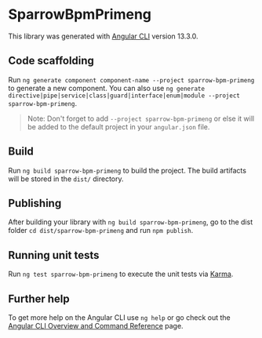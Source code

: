 # SparrowBpmPrimeng

This library was generated with [Angular CLI](https://github.com/angular/angular-cli) version 13.3.0.

## Code scaffolding

Run `ng generate component component-name --project sparrow-bpm-primeng` to generate a new component. You can also use `ng generate directive|pipe|service|class|guard|interface|enum|module --project sparrow-bpm-primeng`.
> Note: Don't forget to add `--project sparrow-bpm-primeng` or else it will be added to the default project in your `angular.json` file. 

## Build

Run `ng build sparrow-bpm-primeng` to build the project. The build artifacts will be stored in the `dist/` directory.

## Publishing

After building your library with `ng build sparrow-bpm-primeng`, go to the dist folder `cd dist/sparrow-bpm-primeng` and run `npm publish`.

## Running unit tests

Run `ng test sparrow-bpm-primeng` to execute the unit tests via [Karma](https://karma-runner.github.io).

## Further help

To get more help on the Angular CLI use `ng help` or go check out the [Angular CLI Overview and Command Reference](https://angular.io/cli) page.
